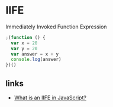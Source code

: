 # IIFE

Immediately Invoked Function Expression

```js
;(function () {
  var x = 20
  var y = 20
  var answer = x + y
  console.log(answer)
})()
```

## links

- [What is an IIFE in JavaScript?](https://medium.com/javascript-in-plain-english/https-medium-com-javascript-in-plain-english-stop-feeling-iffy-about-using-an-iife-7b0292aba174)
